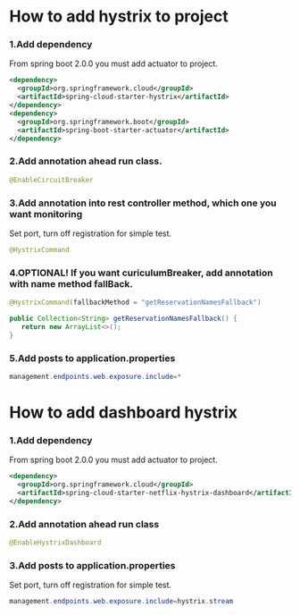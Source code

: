 How to add hystrix to project
====================

### 1.Add dependency
From spring boot 2.0.0 you must add actuator to project.
```xml
<dependency>
  <groupId>org.springframework.cloud</groupId>
  <artifactId>spring-cloud-starter-hystrix</artifactId>
</dependency>
<dependency>
  <groupId>org.springframework.boot</groupId>
  <artifactId>spring-boot-starter-actuator</artifactId>
</dependency>
```

### 2.Add annotation ahead run class.
```java
@EnableCircuitBreaker
```

### 3.Add annotation into rest controller method, which one you want monitoring
Set port, turn off registration for simple test.
```java
@HystrixCommand
```

### 4.OPTIONAL! If you want curiculumBreaker, add annotation with name method fallBack.
```java
@HystrixCommand(fallbackMethod = "getReservationNamesFallback")

public Collection<String> getReservationNamesFallback() {
   return new ArrayList<>();
}
```

### 5.Add posts to application.properties
```java
management.endpoints.web.exposure.include=*
```





How to add dashboard hystrix
====================

### 1.Add dependency
From spring boot 2.0.0 you must add actuator to project.
```xml
<dependency>
  <groupId>org.springframework.cloud</groupId>
  <artifactId>spring-cloud-starter-netflix-hystrix-dashboard</artifactId>
</dependency>
```

### 2.Add annotation ahead run class
```java
@EnableHystrixDashboard
```

### 3.Add posts to application.properties
Set port, turn off registration for simple test.
```java
management.endpoints.web.exposure.include=hystrix.stream
```
